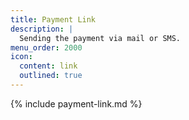 ```yaml
---
title: Payment Link
description: |
  Sending the payment via mail or SMS.
menu_order: 2000
icon:
  content: link
  outlined: true
---
```


{% include payment-link.md %}
